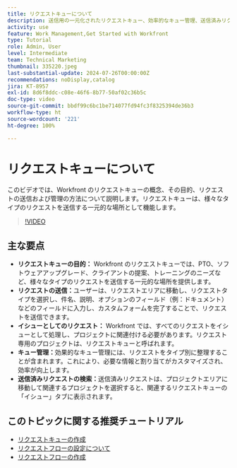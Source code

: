 ```yaml
---
title: リクエストキューについて
description: 送信用の一元化されたリクエストキュー、効率的なキュー管理、送信済みリクエストへの簡単なアクセスにより、Workfront での操作を効率化し、プロジェクトワークフローを改善します。
activity: use
feature: Work Management,Get Started with Workfront
type: Tutorial
role: Admin, User
level: Intermediate
team: Technical Marketing
thumbnail: 335220.jpeg
last-substantial-update: 2024-07-26T00:00:00Z
recommendations: noDisplay,catalog
jira: KT-8957
exl-id: 8d6f8ddc-c08e-46f6-8b77-50af02c36b5c
doc-type: video
source-git-commit: bbdf99c6bc1be714077fd94fc3f8325394de36b3
workflow-type: ht
source-wordcount: '221'
ht-degree: 100%

---
```


# リクエストキューについて

このビデオでは、Workfront のリクエストキューの概念、その目的、リクエストの送信および管理の方法について説明します。リクエストキューは、様々なタイプのリクエストを送信する一元的な場所として機能します。

>[!VIDEO](https://video.tv.adobe.com/v/335220/?quality=12&learn=on&enablevpops=1)

## 主な要点

* **リクエストキューの目的：** Workfront のリクエストキューでは、PTO、ソフトウェアアップグレード、クライアントの提案、トレーニングのニーズなど、様々なタイプのリクエストを送信する一元的な場所を提供します。
* **リクエストの送信：**&#x200B;ユーザーは、リクエストエリアに移動し、リクエストタイプを選択し、件名、説明、オプションのフィールド（例：ドキュメント）などのフィールドに入力し、カスタムフォームを完了することで、リクエストを送信できます。
* **イシューとしてのリクエスト：** Workfront では、すべてのリクエストをイシューとして処理し、プロジェクトに関連付ける必要があります。リクエスト専用のプロジェクトは、リクエストキューと呼ばれます。
* **キュー管理：**&#x200B;効果的なキュー管理には、リクエストをタイプ別に整理することが含まれます。これにより、必要な情報と割り当てがカスタマイズされ、効率が向上します。
* **送信済みリクエストの検索：**&#x200B;送信済みリクエストは、プロジェクトエリアに移動して関連するプロジェクトを選択すると、関連するリクエストキューの「イシュー」タブに表示されます。


## このトピックに関する推奨チュートリアル

* [リクエストキューの作成](/help/manage-work/request-queues/create-a-request-queue.md)
* [リクエストフローの設定について](/help/manage-work/request-queues/understand-settings-for-a-flow-request.md)
* [リクエストフローの作成](/help/manage-work/request-queues/create-a-request-flow.md)

